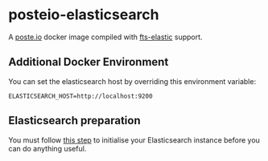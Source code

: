 # posteio-elasticsearch
A [poste.io](https://poste.io) docker image compiled with [fts-elastic](https://github.com/filiphanes/fts-elastic) support.

## Additional Docker Environment
You can set the elasticsearch host by overriding this environment variable:

`ELASTICSEARCH_HOST=http://localhost:9200`

## Elasticsearch preparation
You must follow [this step](https://github.com/filiphanes/fts-elastic#elasticsearch-index) to initialise your Elasticsearch instance before you can do anything useful.
